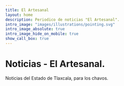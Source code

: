 ```yaml
---
title: El Artesanal
layout: home
description: Periodico de noticias "El Artesanal".
intro_image: "images/illustrations/pointing.svg"
intro_image_absolute: true
intro_image_hide_on_mobile: true
show_call_box: true
---
```


# Noticias - El Artesanal.

Noticias del Estado de Tlaxcala, para los chavos.
